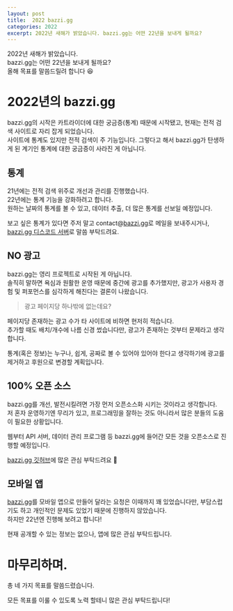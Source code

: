 ```yaml
---
layout: post
title:  2022 bazzi.gg
categories: 2022
excerpt: 2022년 새해가 밝았습니다. bazzi.gg는 어떤 22년을 보내게 될까요?
---
```


2022년 새해가 밝았습니다.  
bazzi.gg는 어떤 22년을 보내게 될까요?  
올해 목표를 말씀드릴려 합니다 😆

# 2022년의 bazzi.gg
bazzi.gg의 시작은 카트라이더에 대한 궁금증(통계) 때문에 시작됐고, 현재는 전적 검색 사이트로 자리 잡게 되었습니다.  
사이트에 통계도 있지만 전적 검색이 주 기능입니다. 그렇다고 해서 bazzi.gg가 탄생하게 된 계기인 통계에 대한 궁금증이 사라진 게 아닙니다.

## 통계
21년에는 전적 검색 위주로 개선과 관리를 진행했습니다.  
22년에는 통계 기능을 강화하려고 합니다.  
원하는 날짜의 통계를 볼 수 있고, 데이터 추출, 더 많은 통계를 선보일 예정입니다.  
  
보고 싶은 통계가 있다면 주저 말고 contact@[bazzi.gg](http://bazzi.gg)로 메일을 보내주시거나, [bazzi.gg 디스코드 서버](https://discord.gg/BXcwFpFSc7)로 말씀 부탁드려요.

## NO 광고
bazzi.gg는 영리 프로젝트로 시작된 게 아닙니다.  
솔직히 말하면 욕심과 원활한 운영 때문에 중간에 광고를 추가했지만, 광고가 사용자 경험 및 퍼포먼스를 심각하게 해친다는 결론이 나왔습니다.  
> 광고 페이지당 하나밖에 없는데요?

페이지당 존재하는 광고 수가 타 사이트에 비하면 현저히 적습니다.  
추가할 때도 배치/개수에 나름 신경 썼습니다만, 광고가 존재하는 것부터 문제라고 생각합니다.  

통계(혹은 정보)는 누구나, 쉽게, 공짜로 볼 수 있어야 있어야 한다고 생각하기에 광고를 제거하고 후원으로 변경할 계획입니다.  

## 100% 오픈 소스
bazzi.gg를 개선, 발전시킬려면 가장 먼저 오픈소스화 시키는 것이라고 생각합니다.  
저 혼자 운영하기엔 무리가 있고, 프로그래밍을 잘하는 것도 아니라서 많은 분들의 도움이 필요한 상황입니다.  

웹부터 API 서버, 데이터 관리 프로그램 등 bazzi.gg에 들어간 모든 것을 오픈소스로 진행할 예정입니다.  

[bazzi.gg 깃허브](https://github.com/bazzi-gg)에 많은 관심 부탁드려요 🙏

## 모바일 앱
[bazzi.gg](http://bazzi.gg)를 모바일 앱으로 만들어 달라는 요청은 이때까지 꽤 있었습니다만, 부담스럽기도 하고 개인적인 문제도 있었기 때문에 진행하지 않았습니다.  
하지만 22년엔 진행해 보려고 합니다!  

현재 공개할 수 있는 정보는 없으나, 앱에 많은 관심 부탁드립니다.

# 마무리하며.
총 네 가지 목표를 말씀드렸습니다.

모든 목표를 이룰 수 있도록 노력 할테니 많은 관심 부탁드립니다!
